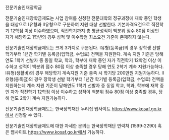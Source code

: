 전문기술인재장학금


전문기술인재장학금제도는 사업 참여를 신청한 전문대학의 정규과정에 재학 중인 학생을 대상으로 Ⅰ유형과 Ⅱ유형으로 구분하여 지원 대상 선발한다. 기본자격요건으로 직전학기 12학점 이상 이수하였으며, 직전학기까지 총 평균성적이 백분위 점수 80점 이상인 자가 해당하고 1학년의 경우 성적 및 이수학점 최소요건 기준이 존재하지 않는다.


전문기술인재장학금제도는 크게 3가지로 구분된다. Ⅰ유형(등록금)의 경우 장학생 선발 학기부터 1년간 학기별 등록금(입학금, 수업료) 전액을 지원한다. 계속 지원 기준은 당해연도 1학기 선발자 중 동일 학교, 학과, 학부에 재학 중인 자가 직전학기 12학점 이상 이수하고 성적이 백분위 점수 80점 이상 충족할 경우 당해 연도 2학기 계속 지원가능하다. Ⅰ유형(생활비)의 경우 해당학기 계속지원 기준 충족 시 학기당 200만원 지원가능하다. Ⅱ유형(등록금)의 경우 장학생 선발 학기부터 1년간 학기별 등록금(입학금, 수업료) 전액을 지원하는데 계속 지원 기준이 당해연도 1학기 선발자 중 동일 학교, 학과, 학부에 재학 중인 자가 직전학기 12학점 이상 이수하고 성적이 백분위 점수 80점 이상 충족할 경우, 당해 연도 2학기 계속 지원가능하다.


전문기술인재장학금제도는 한국장학재단 누리집 웹사이트 https://www.kosaf.go.kr에서 신청할 수 있다.


전문기술인재장학금제도에 대한 자세한 문의는 한국장학재단 연락처 (1599-2290) 혹은 웹사이트 https://www.kosaf.go.kr에서 가능하다.